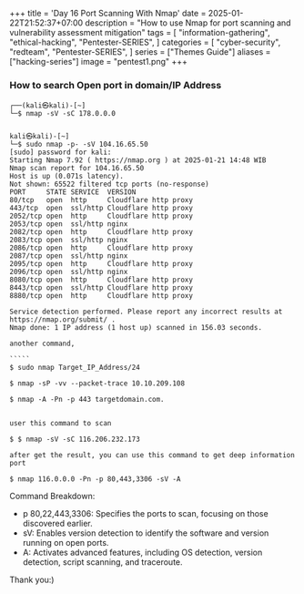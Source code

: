 +++
title = 'Day 16 Port Scanning With Nmap'
date = 2025-01-22T21:52:37+07:00
description = "How to use Nmap for port scanning and vulnerability assessment mitigation"
tags = [
    "information-gathering",
    "ethical-hacking",
    "Pentester-SERIES",
]
categories = [
    "cyber-security",
    "redteam",
    "Pentester-SERIES",
]
series = ["Themes Guide"]
aliases = ["hacking-series"]
image = "pentest1.png"
+++


### How to search Open port in domain/IP Address
```````
┌──(kali㉿kali)-[~]
└─$ nmap -sV -sC 178.0.0.0
```````

### 
````````
kali㉿kali)-[~]
└─$ sudo nmap -p- -sV 104.16.65.50     
[sudo] password for kali: 
Starting Nmap 7.92 ( https://nmap.org ) at 2025-01-21 14:48 WIB
Nmap scan report for 104.16.65.50
Host is up (0.071s latency).
Not shown: 65522 filtered tcp ports (no-response)
PORT     STATE SERVICE  VERSION
80/tcp   open  http     Cloudflare http proxy
443/tcp  open  ssl/http Cloudflare http proxy
2052/tcp open  http     Cloudflare http proxy
2053/tcp open  ssl/http nginx
2082/tcp open  http     Cloudflare http proxy
2083/tcp open  ssl/http nginx
2086/tcp open  http     Cloudflare http proxy
2087/tcp open  ssl/http nginx
2095/tcp open  http     Cloudflare http proxy
2096/tcp open  ssl/http nginx
8080/tcp open  http     Cloudflare http proxy
8443/tcp open  ssl/http Cloudflare http proxy
8880/tcp open  http     Cloudflare http proxy

Service detection performed. Please report any incorrect results at https://nmap.org/submit/ .
Nmap done: 1 IP address (1 host up) scanned in 156.03 seconds.

another command,

`````
$ sudo nmap Target_IP_Address/24

$ nmap -sP -vv --packet-trace 10.10.209.108

$ nmap -A -Pn -p 443 targetdomain.com.


user this command to scan

$ $ nmap -sV -sC 116.206.232.173

after get the result, you can use this command to get deep information port

$ nmap 116.0.0.0 -Pn -p 80,443,3306 -sV -A 

`````````
Command Breakdown:
- p 80,22,443,3306: Specifies the ports to scan, focusing on those discovered earlier.
- sV: Enables version detection to identify the software and version running on open ports.
- A: Activates advanced features, including OS detection, version detection, script scanning, and traceroute.

Thank you:)